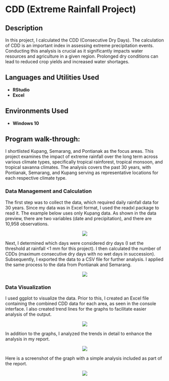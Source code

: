 <h1>CDD (Extreme Rainfall Project)</h1>

<h2>Description</h2>
In this project, I calculated the CDD (Consecutive Dry Days). The calculation of CDD is an important index in assessing extreme precipitation events. Conducting this analysis is crucial as it significantly impacts water resources and agriculture in a given region. Prolonged dry conditions can lead to reduced crop yields and increased water shortages.
<br />


<h2>Languages and Utilities Used</h2>

- <b>RStudio</b> 
- <b>Excel</b>

<h2>Environments Used </h2>

- <b>Windows 10</b>

<h2>Program walk-through:</h2>

<p align="left">
I shortlisted Kupang, Semarang, and Pontianak as the focus areas. This project examines the impact of extreme rainfall over the long term across various climate types, specifically tropical rainforest, tropical monsoon, and tropical savanna climates. The analysis covers the past 30 years, with Pontianak, Semarang, and Kupang serving as representative locations for each respective climate type.
<br/>
  
<h3>Data Management and Calculation</h3>
<p align="left">
The first step was to collect the data, which required daily rainfall data for 30 years. Since my data was in Excel format, I used the readxl package to read it. The example below uses only Kupang data. As shown in the data preview, there are two variables (date and precipitation), and there are 10,958 observations.
<br/>
  
<p align="center">
<img src="https://drive.google.com/uc?id=1ieLAIlnu2JV4PJitwNN2SLJMypn84G39"/>
<br />
  
<p align="left">
Next, I determined which days were considered dry days (I set the threshold at rainfall <1 mm for this project). I then calculated the number of CDDs (maximum consecutive dry days with no wet days in succession). Subsequently, I exported the data to a CSV file for further analysis. I applied the same process to the data from Pontianak and Semarang.
<br/>

<p align="center">
<img src="https://drive.google.com/uc?id=11CJcyTLv4PqsHa7ZepyzJ-aKBvAnoZUq"/>
<br />

<h3>Data Visualization</h3>
<p align="left">
I used ggplot to visualize the data. Prior to this, I created an Excel file containing the combined CDD data for each area, as seen in the console interface. I also created trend lines for the graphs to facilitate easier analysis of the output.
<br/>

<p align="center">
<img src="https://drive.google.com/uc?id=1tP5tKxg5jjRZy0mzG8VMFgzy-fMTqjju"/>
<br />

<p align="left">
In addition to the graphs, I analyzed the trends in detail to enhance the analysis in my report.
<br/>

<p align="center">
<img src="https://drive.google.com/uc?id=1Xz6N3BE78GvuiDYAqkPaAsbxy_528N8D"/>
<br />

<p align="left">
Here is a screenshot of the graph with a simple analysis included as part of the report.
<br/>

<p align="center">
<img src="https://drive.google.com/uc?id=1X78kOG45cx88ckfO8dcLZxisl_XHfeLy"/>
<br />
